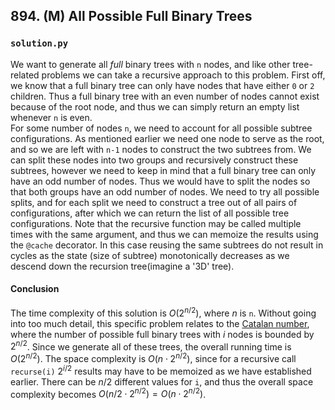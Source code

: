 ## 894. (M) All Possible Full Binary Trees

### `solution.py`
We want to generate all *full* binary trees with `n` nodes, and like other tree-related problems we can take a recursive approach to this problem. First off, we know that a full binary tree can only have nodes that have either `0` or `2` children. Thus a full binary tree with an even number of nodes cannot exist because of the root node, and thus we can simply return an empty list whenever `n` is even.  
For some number of nodes `n`, we need to account for all possible subtree configurations. As mentioned earlier we need one node to serve as the root, and so we are left with `n-1` nodes to construct the two subtrees from. We can split these nodes into two groups and recursively construct these subtrees, however we need to keep in mind that a full binary tree can only have an odd number of nodes. Thus we would have to split the nodes so that both groups have an odd number of nodes. We need to try all possible splits, and for each split we need to construct a tree out of all pairs of configurations, after which we can return the list of all possible tree configurations. Note that the recursive function may be called multiple times with the same argument, and thus we can memoize the results using the `@cache` decorator. In this case reusing the same subtrees do not result in cycles as the state (size of subtree) monotonically decreases as we descend down the recursion tree(imagine a '3D' tree).  

#### Conclusion
The time complexity of this solution is $O(2^{n/2})$, where $n$ is `n`. Without going into too much detail, this specific problem relates to the [Catalan number](https://en.wikipedia.org/wiki/Catalan_number#Applications_in_combinatorics), where the number of possible full binary trees with $i$ nodes is bounded by $2^{n/2}$. Since we generate all of these trees, the overall running time is $O(2^{n/2})$. The space complexity is $O(n\cdot 2^{n/2})$, since for a recursive call `recurse(i)` $2^{i/2}$ results may have to be memoized as we have established earlier. There can be $n/2$ different values for `i`, and thus the overall space complexity becomes $O(n/2\cdot 2^{n/2}) = O(n\cdot 2^{n/2})$.  
  

